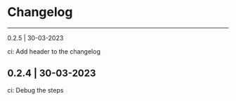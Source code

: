 # Changelog

---
0.2.5 | 30-03-2023 

ci: Add header to the changelog


## 0.2.4 | 30-03-2023

ci: Debug the steps



